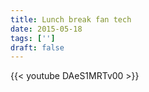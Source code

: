 ```yaml
---
title: Lunch break fan tech
date: 2015-05-18
tags: ['']
draft: false
---
```

{{< youtube DAeS1MRTv00 >}}
